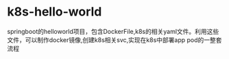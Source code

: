 # k8s-hello-world
springboot的helloworld项目，包含DockerFile,k8s的相关yaml文件。利用这些文件，可以制作docker镜像,创建k8s相关svc,实现在k8s中部署app pod的一整套流程
